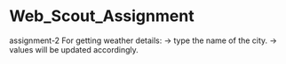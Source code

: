 # Web_Scout_Assignment
assignment-2
For getting weather details:
 -> type the name of the city.
 -> values will be updated accordingly.
